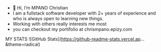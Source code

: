 - 👋 Hi, I’m MPANO Christian
- I am a fullstack software developer with 2+ years of experience and who is always open to learning new things.
- Working with others really interests me most
- you can checkout my portifolio at chrismpano.epizy.com

MY STATS
![GitHub Stats](https://github-readme-stats.vercel.ap... &theme=radical)

<!---
Christian-pprogrammer/Christian-pprogrammer is a ✨ special ✨ repository because its `README.md` (this file) appears on your GitHub profile.
You can click the Preview link to take a look at your changes.
--->
